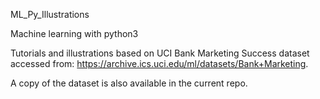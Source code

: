 ML_Py_Illustrations

Machine learning with python3

Tutorials and illustrations based on UCI Bank Marketing Success dataset accessed from: https://archive.ics.uci.edu/ml/datasets/Bank+Marketing. 

A copy of the dataset is also available in the current repo.

